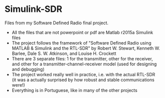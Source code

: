 # Simulink-SDR
Files from my Software Defined Radio final project. 

- All the files that are not powerpoint or pdf are Matlab r2015a Simulink files
- The project follows the framework of "Software Defined Radio using MATLAB & Simulink and the RTL-SDR" by Robert W. Stewart, Kenneth W. Barlee, Dale S. W. Atkinson, and Louise H. Crockett
- There are 3 separate files: 1 for the transmitter, other for the receiver, and other for a transmitter-channel-receiver model (used for designing and debugging)
- The project worked really well in practice, i.e. with the actual RTL-SDR (it was a actually surprised by how robust and stable communications were!)
- Everything is in Portuguese, like in many of the other projects
